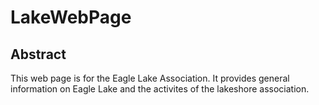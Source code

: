 # LakeWebPage

## Abstract

This web page is for the Eagle Lake Association. It provides general information on Eagle Lake and the activites of the lakeshore association.
